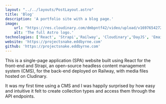 ```yaml
---
layout: "../../layouts/PostLayout.astro"
title: 'Blog'
description: 'A portfolio site with a blog page.'
image:
    url: "https://res.cloudinary.com/dmbpntf42/video/upload/v1697654272/gifs/blog_bi0ury.webm"
    alt: 'The full Astro logo.'
technologies: ['React', 'Strapi','Railway', 'Cloudinary','DayJS', 'EmailJS', 'SASS']
website: 'https://projectsnake.eddbyrne.com'
github: 'https://projectsnake.eddbyrne.com'
---
```


This is a single-page application (SPA) website built using React for the front-end and Strapi, an open-source headless content management system (CMS), for the back-end deployed on Railway, with media files hosted on Cludinary.

It was my first time using a CMS and I was happily surprised by how easy and intuitive it felt to create collection types and access them through the API endpoints.